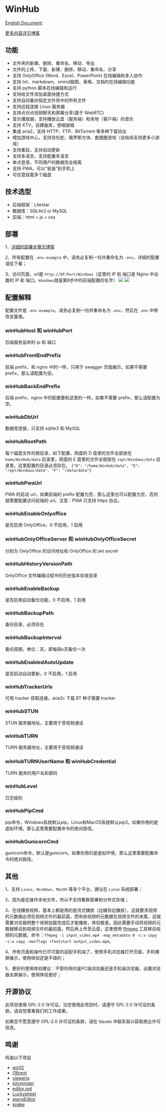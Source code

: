 # WinHub
[English Document](https://github.com/leeyoshinari/WinHub/blob/main/README.md)

[更多内容详见博客](https://blog.ihuster.top/p/940241891.html)

## 功能
- 文件夹的新建、删除、重命名、移动、导出
- 文件的上传、下载、新建、删除、移动、重命名、分享
- 支持 OnlyOffice (Word、Excel、PowerPoint) 在线编辑和多人协作
- 支持 txt、markdown、xmind脑图、表格、文档的在线编辑功能
- 支持 python 脚本在线编辑和运行
- 支持给文件添加桌面快捷方式
- 支持自动备份指定文件夹中的所有文件
- 支持远程连接 Linux 服务器
- 支持点对点视频聊天和屏幕分享(基于 WebRTC)
- 音乐播放器，支持播放云盘（服务端）和本地（客户端）的音乐
- 支持 KTV，自建曲库，想唱就唱
- 集成 aria2，支持 HTTP、FTP、BitTorrent 等多种下载协议
- 增加游戏中心，支持贪吃蛇、俄罗斯方块、套圈圈游戏（会陆续支持更多小游戏）
- 支持重启，支持自动更新
- 支持多语言，支持配置多语言
- 单点登录，不同用户的数据完全隔离
- 支持 PWA，可以“安装”到手机上
- 可任意挂载多个磁盘


## 技术选型
- 后端框架：Litestar<br>
- 数据库：SQLite3 or MySQL<br>
- 前端：html + js + css<br>

## 部署
1、[详细的部署步骤见博客](https://blog.ihuster.top/p/940241891.html#%E9%83%A8%E7%BD%B2)

2、所有配置在 `.env.example` 中，请务必复制一份并重命名为 `.env`，详细的配置请往下看；

3、访问页面，url是 `http://IP:Port/Windows`（这里的 IP 和 端口是 Nginx 中设置的 IP 和 端口。`Windows`就是第8步中的前端配置的名字）
![](https://github.com/leeyoshinari/WinHub/blob/main/web/img/pictures/login.jpg)
![](https://github.com/leeyoshinari/WinHub/blob/main/web/img/pictures/home.jpg)

## 配置解释
配置文件是 `.env.example`，请务必复制一份并重命名为 `.env`，然后在 `.env` 中修改变量值。

### winHubHost 和 winHubPort
后端服务监听的 ip 和 端口

### winHubFrontEndPrefix
前端 prefix，和 nginx 中的一样，只用于 swagger 页面展示。如果不需要 prefix，那么请配置为空。

### winHubBackEndPrefix
后端 prefix，nginx 中的配置要和这里的一样。如果不需要 prefix，那么请配置为空。

### winHubDbUrl
数据库连接，只支持 sqlite3 和 MySQL

### winHubRootPath
每个磁盘文件的根目录，如下配置，网盘的 D 盘里的文件全部放在 `home/WinHub/data` 目录里，网盘的 E 盘里的文件全部放在 `/opt/Windows/data` 目录里。这里配置的目录必须存在。
`{"D": "/home/WinHub/data", "E": "/opt/Windows/data", "F": "/data/data"}`

### winHubPwaUrl
PWA 的启动 url，如果前端的 prefix 配置为空，那么这里也可以配置为空，否则就需要配置访问前端的 url。注意：PWA 只支持 https 协议。

### winHubEnableOnlyoffice
是否启用 OnlyOffice，0 不启用，1 启用

### winHubOnlyOfficeServer 和 winHubOnlyOfficeSecret
分别为 OnlyOffice 的访问地址和 OnlyOffice 的 jwt secret

### winHubHistoryVersionPath
OnlyOffice 文件编辑过程中的历史版本存放目录

### winHubEnableBackup
是否启用自动备份功能，0 不启用，1 启用

### winHubBackupPath
备份目录，必须存在

### winHubBackupInterval
备份周期，单位：天，即每隔x天备份一次

### winHubEnabledAutoUpdate
是否启动自动更新，0 不启用，1 启用

### winHubTrackerUrls
可用 tracker 获取连接，aria2c 下载 BT 种子需要 tracker

### winHubSTUN
STUN 服务器地址，主要用于音视频通话

### winHubTURN
TURN 服务器地址，主要用于音视频通话

### winHubTURNUserName 和 winHubCredential
TURN 服务的用户名和密码

### winHubLevel
日志级别

### winHubPipCmd
pip命令，Windows系统默认pip，Linux和MacOS系统默认pip3。如果你用的是虚拟环境，那么这里需要配置命令的绝对路径。

### winHubGunicornCmd
gunicorn命令，默认是gunicorn。如果你用的是虚拟环境，那么这里需要配置命令的绝对路径。

## 其他
1、支持 `Linux`、`Windows`、`MacOS` 等多个平台，建议在 `Linux` 系统部署； 

2、因为是在操作本地文件，所以不支持集群部署和分布式存储；

3、在线播放视频，基本上都是用的是流式播放（边缓存边播放），这就要求视频的元数据必须在视频文件的最前面，而有些视频的元数据在视频文件的末尾，这就需要浏览器把整个视频加载完成后才能播放，体验极差。因此需要手动将视频的元数据移动到视频文件的最前面，然后再上传至云盘，这里使用 [ffmpeg](https://github.com/BtbN/FFmpeg-Builds/releases) 工具移动视频的元数据，命令：`ffmpeg -i input_video.mp4 -map_metadata 0 -c:v copy -c:a copy -movflags +faststart output_video.mp4`。

4、所有页面和操作已尽可能的适配手机端了，使用手机浏览器打开页面，手机横屏展示，使用体验还是不错的；

5、更好的使用体验建议：不管你用的是PC端浏览器还是手机端浏览器，设置浏览器全屏展示，使用体验更好；

## 开源协议
此项目使用 GPL-2.0 许可证。当您使用此项目时，请遵守 GPL-2.0 许可证的条款。请自觉尊重我们的工作成果。

如果您不愿意遵守 GPL-2.0 许可证的条款，请在 Issues 中联系我以获取商业许可信息。

## 鸣谢
鸣谢以下项目
- [win12](https://github.com/tjy-gitnub/win12)
- [i18next](https://github.com/i18next/i18next)
- [viewerjs](https://github.com/fengyuanchen/viewerjs)
- [kityminder](https://github.com/fex-team/kityminder)
- [editor.md](https://github.com/pandao/editor.md)
- [Luckysheet](https://github.com/dream-num/Luckysheet)
- [wangEditor](https://github.com/wangeditor-team/wangEditor)
- [snake](https://github.com/SunQQQ/snake)
